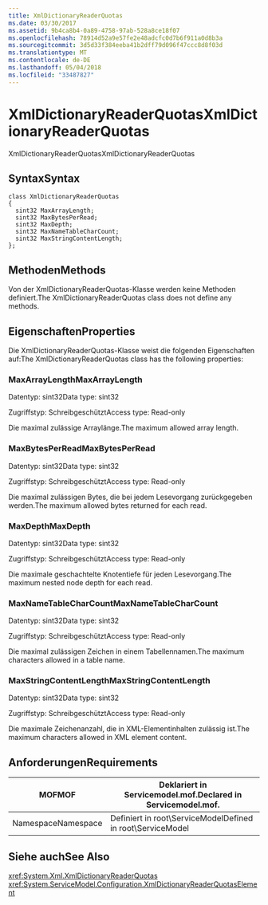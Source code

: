 ```yaml
---
title: XmlDictionaryReaderQuotas
ms.date: 03/30/2017
ms.assetid: 9b4ca8b4-0a89-4758-97ab-528a8ce18f07
ms.openlocfilehash: 78914d52a9e57fe2e48adcfc0d7b6f911a0d8b3a
ms.sourcegitcommit: 3d5d33f384eeba41b2dff79d096f47ccc8d8f03d
ms.translationtype: MT
ms.contentlocale: de-DE
ms.lasthandoff: 05/04/2018
ms.locfileid: "33487827"
---
```

# <a name="xmldictionaryreaderquotas"></a><span data-ttu-id="9d4de-102">XmlDictionaryReaderQuotas</span><span class="sxs-lookup"><span data-stu-id="9d4de-102">XmlDictionaryReaderQuotas</span></span>
<span data-ttu-id="9d4de-103">XmlDictionaryReaderQuotas</span><span class="sxs-lookup"><span data-stu-id="9d4de-103">XmlDictionaryReaderQuotas</span></span>  
  
## <a name="syntax"></a><span data-ttu-id="9d4de-104">Syntax</span><span class="sxs-lookup"><span data-stu-id="9d4de-104">Syntax</span></span>  
  
```  
class XmlDictionaryReaderQuotas  
{  
  sint32 MaxArrayLength;  
  sint32 MaxBytesPerRead;  
  sint32 MaxDepth;  
  sint32 MaxNameTableCharCount;  
  sint32 MaxStringContentLength;  
};  
```  
  
## <a name="methods"></a><span data-ttu-id="9d4de-105">Methoden</span><span class="sxs-lookup"><span data-stu-id="9d4de-105">Methods</span></span>  
 <span data-ttu-id="9d4de-106">Von der XmlDictionaryReaderQuotas-Klasse werden keine Methoden definiert.</span><span class="sxs-lookup"><span data-stu-id="9d4de-106">The XmlDictionaryReaderQuotas class does not define any methods.</span></span>  
  
## <a name="properties"></a><span data-ttu-id="9d4de-107">Eigenschaften</span><span class="sxs-lookup"><span data-stu-id="9d4de-107">Properties</span></span>  
 <span data-ttu-id="9d4de-108">Die XmlDictionaryReaderQuotas-Klasse weist die folgenden Eigenschaften auf:</span><span class="sxs-lookup"><span data-stu-id="9d4de-108">The XmlDictionaryReaderQuotas class has the following properties:</span></span>  
  
### <a name="maxarraylength"></a><span data-ttu-id="9d4de-109">MaxArrayLength</span><span class="sxs-lookup"><span data-stu-id="9d4de-109">MaxArrayLength</span></span>  
 <span data-ttu-id="9d4de-110">Datentyp: sint32</span><span class="sxs-lookup"><span data-stu-id="9d4de-110">Data type: sint32</span></span>  
  
 <span data-ttu-id="9d4de-111">Zugriffstyp: Schreibgeschützt</span><span class="sxs-lookup"><span data-stu-id="9d4de-111">Access type: Read-only</span></span>  
  
 <span data-ttu-id="9d4de-112">Die maximal zulässige Arraylänge.</span><span class="sxs-lookup"><span data-stu-id="9d4de-112">The maximum allowed array length.</span></span>  
  
### <a name="maxbytesperread"></a><span data-ttu-id="9d4de-113">MaxBytesPerRead</span><span class="sxs-lookup"><span data-stu-id="9d4de-113">MaxBytesPerRead</span></span>  
 <span data-ttu-id="9d4de-114">Datentyp: sint32</span><span class="sxs-lookup"><span data-stu-id="9d4de-114">Data type: sint32</span></span>  
  
 <span data-ttu-id="9d4de-115">Zugriffstyp: Schreibgeschützt</span><span class="sxs-lookup"><span data-stu-id="9d4de-115">Access type: Read-only</span></span>  
  
 <span data-ttu-id="9d4de-116">Die maximal zulässigen Bytes, die bei jedem Lesevorgang zurückgegeben werden.</span><span class="sxs-lookup"><span data-stu-id="9d4de-116">The maximum allowed bytes returned for each read.</span></span>  
  
### <a name="maxdepth"></a><span data-ttu-id="9d4de-117">MaxDepth</span><span class="sxs-lookup"><span data-stu-id="9d4de-117">MaxDepth</span></span>  
 <span data-ttu-id="9d4de-118">Datentyp: sint32</span><span class="sxs-lookup"><span data-stu-id="9d4de-118">Data type: sint32</span></span>  
  
 <span data-ttu-id="9d4de-119">Zugriffstyp: Schreibgeschützt</span><span class="sxs-lookup"><span data-stu-id="9d4de-119">Access type: Read-only</span></span>  
  
 <span data-ttu-id="9d4de-120">Die maximale geschachtelte Knotentiefe für jeden Lesevorgang.</span><span class="sxs-lookup"><span data-stu-id="9d4de-120">The maximum nested node depth for each read.</span></span>  
  
### <a name="maxnametablecharcount"></a><span data-ttu-id="9d4de-121">MaxNameTableCharCount</span><span class="sxs-lookup"><span data-stu-id="9d4de-121">MaxNameTableCharCount</span></span>  
 <span data-ttu-id="9d4de-122">Datentyp: sint32</span><span class="sxs-lookup"><span data-stu-id="9d4de-122">Data type: sint32</span></span>  
  
 <span data-ttu-id="9d4de-123">Zugriffstyp: Schreibgeschützt</span><span class="sxs-lookup"><span data-stu-id="9d4de-123">Access type: Read-only</span></span>  
  
 <span data-ttu-id="9d4de-124">Die maximal zulässigen Zeichen in einem Tabellennamen.</span><span class="sxs-lookup"><span data-stu-id="9d4de-124">The maximum characters allowed in a table name.</span></span>  
  
### <a name="maxstringcontentlength"></a><span data-ttu-id="9d4de-125">MaxStringContentLength</span><span class="sxs-lookup"><span data-stu-id="9d4de-125">MaxStringContentLength</span></span>  
 <span data-ttu-id="9d4de-126">Datentyp: sint32</span><span class="sxs-lookup"><span data-stu-id="9d4de-126">Data type: sint32</span></span>  
  
 <span data-ttu-id="9d4de-127">Zugriffstyp: Schreibgeschützt</span><span class="sxs-lookup"><span data-stu-id="9d4de-127">Access type: Read-only</span></span>  
  
 <span data-ttu-id="9d4de-128">Die maximale Zeichenanzahl, die in XML-Elementinhalten zulässig ist.</span><span class="sxs-lookup"><span data-stu-id="9d4de-128">The maximum characters allowed in XML element content.</span></span>  
  
## <a name="requirements"></a><span data-ttu-id="9d4de-129">Anforderungen</span><span class="sxs-lookup"><span data-stu-id="9d4de-129">Requirements</span></span>  
  
|<span data-ttu-id="9d4de-130">MOF</span><span class="sxs-lookup"><span data-stu-id="9d4de-130">MOF</span></span>|<span data-ttu-id="9d4de-131">Deklariert in Servicemodel.mof.</span><span class="sxs-lookup"><span data-stu-id="9d4de-131">Declared in Servicemodel.mof.</span></span>|  
|---------|-----------------------------------|  
|<span data-ttu-id="9d4de-132">Namespace</span><span class="sxs-lookup"><span data-stu-id="9d4de-132">Namespace</span></span>|<span data-ttu-id="9d4de-133">Definiert in root\ServiceModel</span><span class="sxs-lookup"><span data-stu-id="9d4de-133">Defined in root\ServiceModel</span></span>|  
  
## <a name="see-also"></a><span data-ttu-id="9d4de-134">Siehe auch</span><span class="sxs-lookup"><span data-stu-id="9d4de-134">See Also</span></span>  
 <xref:System.Xml.XmlDictionaryReaderQuotas>  
 <xref:System.ServiceModel.Configuration.XmlDictionaryReaderQuotasElement>
